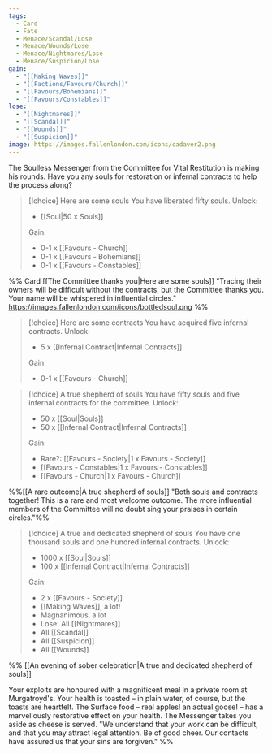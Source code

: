 ```yaml
---
tags:
  - Card
  - Fate
  - Menace/Scandal/Lose
  - Menace/Wounds/Lose
  - Menace/Nightmares/Lose
  - Menace/Suspicion/Lose
gain:
  - "[[Making Waves]]"
  - "[[Factions/Favours/Church]]"
  - "[[Favours/Bohemians]]"
  - "[[Favours/Constables]]"
lose:
  - "[[Nightmares]]"
  - "[[Scandal]]"
  - "[[Wounds]]"
  - "[[Suspicion]]"
image: https://images.fallenlondon.com/icons/cadaver2.png
---
```




The Soulless Messenger from the Committee for Vital Restitution is making his rounds. Have you any souls for restoration or infernal contracts to help the process along?

> [!choice] Here are some souls
> You have liberated fifty souls.
> Unlock:
> - [[Soul|50 x Souls]]
> 
> Gain: 
>  - 0-1 x [[Favours - Church]]
>  - 0-1 x [[Favours - Bohemians]]
>  - 0-1 x [[Favours - Constables]]

%%
Card [[The Committee thanks you|Here are some souls]]
"Tracing their owners will be difficult without the contracts, but the Committee thanks you. Your name will be whispered in influential circles."
https://images.fallenlondon.com/icons/bottledsoul.png
%%

> [!choice] Here are some contracts
> You have acquired five infernal contracts.
> Unlock:
> - 5 x [[Infernal Contract|Infernal Contracts]] 
> 
> Gain:
> - 0-1 x [[Favours - Church]]

> [!choice] A true shepherd of souls
> You have fifty souls and five infernal contracts for the committee.
> Unlock:
> - 50 x [[Soul|Souls]]
> - 50 x [[Infernal Contract|Infernal Contracts]] 
> 
> Gain:
> - Rare?: [[Favours - Society|1 x Favours - Society]]
> - [[Favours - Constables|1 x Favours - Constables]]
> - [[Favours - Church|1 x Favours - Church]]



%%[[A rare outcome|A true shepherd of souls]]
"Both souls and contracts together! This is a rare and most welcome outcome. The more influential members of the Committee will no doubt sing your praises in certain circles."%%

> [!choice] A true and dedicated shepherd of souls
> You have one thousand souls and one hundred infernal contracts.
> Unlock:
> - 1000 x [[Soul|Souls]]
> - 100 x [[Infernal Contract|Infernal Contracts]] 
> 
> Gain:
> - 2 x [[Favours - Society]]
> - [[Making Waves]], a lot!
> - Magnanimous, a lot
> - Lose: All [[Nightmares]]
> - All [[Scandal]]
> - All [[Suspicion]]
> - All [[Wounds]]


%%
[[An evening of sober celebration|A true and dedicated shepherd of souls]]

Your exploits are honoured with a magnificent meal in a private room at Murgatroyd's. Your health is toasted – in plain water, of course, but the toasts are heartfelt. The Surface food – real apples! an actual goose! – has a marvellously restorative effect on your health. The Messenger takes you aside as cheese is served. "We understand that your work can be difficult, and that you may attract legal attention. Be of good cheer. Our contacts have assured us that your sins are forgiven."
%%